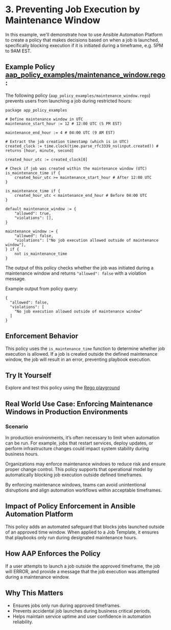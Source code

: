 # 3. Preventing Job Execution by Maintenance Window

In this example, we'll demonstrate how to use Ansible Automation Platform to create a policy that makes decisions based on when a job is launched, specifically blocking execution if it is initiated during a timeframe, e.g. 5PM to 9AM EST. 

## Example Policy [aap_policy_examples/maintenance_window.rego](aap_policy_examples/maintenance_window.rego):

The following policy (`aap_policy_examples/maintenance_window.rego`) prevents users from launching a job during restricted hours:

```rego
package app_policy_examples

# Define maintenance window in UTC
maintenance_start_hour := 12 # 12:00 UTC (5 PM EST)

maintenance_end_hour := 4 # 04:00 UTC (9 AM EST)

# Extract the job creation timestamp (which is in UTC)
created_clock := time.clock(time.parse_rfc3339_ns(input.created)) # returns [hour, minute, second]

created_hour_utc := created_clock[0]

# Check if job was created within the maintenance window (UTC)
is_maintenance_time if {
	created_hour_utc >= maintenance_start_hour # After 12:00 UTC
}

is_maintenance_time if {
	created_hour_utc < maintenance_end_hour # Before 04:00 UTC
}

default maintenance_window := {
	"allowed": true,
	"violations": [],
}

maintenance_window := {
	"allowed": false,
	"violations": ["No job execution allowed outside of maintenance window"],
} if {
	not is_maintenance_time
}
```
The output of this policy checks whether the job was initiated during a maintenance window and returns `"allowed": false` with a violation message.

Example output from policy query:

```rego
{
  "allowed": false,
  "violations": [
    "No job execution allowed outside of maintenance window"
  ]
}
```

## Enforcement Behavior

This policy uses the `is_maintenance_time` function to determine whether job execution is allowed. If a job is created outside the defined maintenance window, the job will result in an error, preventing playbook execution.

## Try It Yourself

Explore and test this policy using the [Rego playground](https://play.openpolicyagent.org/p/xuhtchgqR9)

## Real World Use Case: Enforcing Maintenance Windows in Production Environments

### Scenario

In production environments, it’s often necessary to limit when automation can be run. For example, jobs that restart services, deploy updates, or perform infrastructure changes could impact system stability during business hours.

Organizations may enforce maintenance windows to reduce risk and ensure proper change control. This policy supports that operational model by automatically blocking job execution outside defined timeframes.

By enforcing maintenance windows, teams can avoid unintentional disruptions and align automation workflows within acceptable timeframes.

## Impact of Policy Enforcement in Ansible Automation Platform

This policy adds an automated safeguard that blocks jobs launched outside of an approved time window. When applied to a Job Template, it ensures that playbooks only run during designated maintenance hours.

## How AAP Enforces the Policy

If a user attempts to launch a job outside the approved timeframe, the job will ERROR, and provide a message that the job execution was attempted during a maintenance window.

## Why This Matters

- Ensures jobs only run during approved timeframes.
- Prevents accidental job launches during business critical periods.
- Helps maintain service uptime and user confidence in automation reliability.
